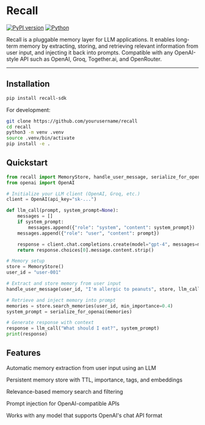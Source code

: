 # Recall

[![PyPI version](https://img.shields.io/pypi/v/recall-sdk)](https://pypi.org/project/recall-sdk/)
[![Python](https://img.shields.io/badge/python-3.8%2B-blue.svg)](https://www.python.org/)

Recall is a pluggable memory layer for LLM applications. It enables long-term memory by extracting, storing, and retrieving relevant information from user input, and injecting it back into prompts. Compatible with any OpenAI-style API such as OpenAI, Groq, Together.ai, and OpenRouter.

---

## Installation

```bash
pip install recall-sdk
```
For development:

```bash
git clone https://github.com/yourusername/recall
cd recall
python3 -m venv .venv
source .venv/bin/activate
pip install -e .
```

## Quickstart

```python
from recall import MemoryStore, handle_user_message, serialize_for_openai
from openai import OpenAI

# Initialize your LLM client (OpenAI, Groq, etc.)
client = OpenAI(api_key="sk-...")

def llm_call(prompt, system_prompt=None):
    messages = []
    if system_prompt:
        messages.append({"role": "system", "content": system_prompt})
    messages.append({"role": "user", "content": prompt})

    response = client.chat.completions.create(model="gpt-4", messages=messages)
    return response.choices[0].message.content.strip()

# Memory setup
store = MemoryStore()
user_id = "user-001"

# Extract and store memory from user input
handle_user_message(user_id, "I'm allergic to peanuts", store, llm_call)

# Retrieve and inject memory into prompt
memories = store.search_memories(user_id, min_importance=0.4)
system_prompt = serialize_for_openai(memories)

# Generate response with context
response = llm_call("What should I eat?", system_prompt)
print(response)
```

## Features
Automatic memory extraction from user input using an LLM

Persistent memory store with TTL, importance, tags, and embeddings

Relevance-based memory search and filtering

Prompt injection for OpenAI-compatible APIs

Works with any model that supports OpenAI's chat API format